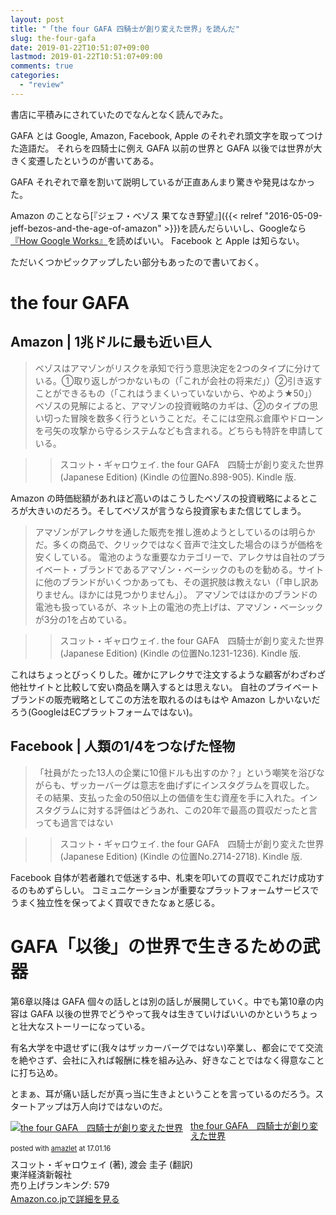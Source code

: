```yaml
---
layout: post
title: "「the four GAFA 四騎士が創り変えた世界」を読んだ"
slug: the-four-gafa
date: 2019-01-22T10:51:07+09:00
lastmod: 2019-01-22T10:51:07+09:00
comments: true
categories:
  - "review"
---
```


書店に平積みにされていたのでなんとなく読んでみた。

GAFA とは Google, Amazon, Facebook, Apple のそれぞれ頭文字を取ってつけた造語だ。
それらを四騎士に例え GAFA 以前の世界と GAFA 以後では世界が大きく変遷したというのが書いてある。

GAFA それぞれで章を割いて説明しているが正直あんまり驚きや発見はなかった。

Amazon のことなら[『ジェフ・ベゾス 果てなき野望』]({{< relref "2016-05-09-jeff-bezos-and-the-age-of-amazon" >}})を読んだらいいし、Googleなら[『How Google Works』](https://www.amazon.co.jp/exec/obidos/ASIN/4532319552/iriyaufo-22)を読めばいい。
Facebook と Apple は知らない。

ただいくつかピックアップしたい部分もあったので書いておく。

# the four GAFA

## Amazon | 1兆ドルに最も近い巨人

> ベゾスはアマゾンがリスクを承知で行う意思決定を2つのタイプに分けている。①取り返しがつかないもの（「これが会社の将来だ」）②引き返すことができるもの（「これはうまくいっていないから、やめよう★50」）
> ベゾスの見解によると、アマゾンの投資戦略のカギは、②のタイプの思い切った冒険を数多く行うということだ。そこには空飛ぶ倉庫やドローンを弓矢の攻撃から守るシステムなども含まれる。どちらも特許を申請している。

> > スコット・ギャロウェイ. the four GAFA　四騎士が創り変えた世界 (Japanese Edition) (Kindle の位置No.898-905). Kindle 版.

Amazon の時価総額があれほど高いのはこうしたベゾスの投資戦略によるところが大きいのだろう。そしてベゾスが言うなら投資家もまた信じてしまう。

> アマゾンがアレクサを通した販売を推し進めようとしているのは明らかだ。多くの商品で、クリックではなく音声で注文した場合のほうが価格を安くしている。
> 電池のような重要なカテゴリーで、アレクサは自社のプライベート・ブランドであるアマゾン・ベーシックのものを勧める。サイトに他のブランドがいくつかあっても、その選択肢は教えない（「申し訳ありません。ほかには見つかりません」）。
> アマゾンではほかのブランドの電池も扱っているが、ネット上の電池の売上げは、アマゾン・ベーシックが3分の1を占めている。

> > スコット・ギャロウェイ. the four GAFA　四騎士が創り変えた世界 (Japanese Edition) (Kindle の位置No.1231-1236). Kindle 版.

これはちょっとびっくりした。確かにアレクサで注文するような顧客がわざわざ他社サイトと比較して安い商品を購入するとは思えない。
自社のプライベートブランドの販売戦略としてこの方法を取れるのはもはや Amazon しかいないだろう(GoogleはECプラットフォームではない)。

## Facebook | 人類の1/4をつなげた怪物

> 「社員がたった13人の企業に10億ドルも出すのか？」という嘲笑を浴びながらも、ザッカーバーグは意志を曲げずにインスタグラムを買収した。
> その結果、支払った金の50倍以上の価値を生む資産を手に入れた。インスタグラムに対する評価はどうあれ、この20年で最高の買収だったと言っても過言ではない

> > スコット・ギャロウェイ. the four GAFA　四騎士が創り変えた世界 (Japanese Edition) (Kindle の位置No.2714-2718). Kindle 版.

Facebook 自体が若者離れで低迷する中、札束を叩いての買収でこれだけ成功するのもめずらしい。
コミュニケーションが重要なプラットフォームサービスでうまく独立性を保ってよく買収できたなぁと感じる。


# GAFA「以後」の世界で生きるための武器

第6章以降は GAFA 個々の話しとは別の話しが展開していく。中でも第10章の内容は GAFA 以後の世界でどうやって我々は生きていけばいいのかというちょっと壮大なストーリーになっている。

有名大学を中退せずに(我々はザッカーバーグではない)卒業し、都会にでて交流を絶やさず、会社に入れば報酬に株を組み込み、好きなことではなく得意なことに打ち込め。

とまぁ、耳が痛い話しだが真っ当に生きよということを言っているのだろう。スタートアップは万人向けではないのだ。

<div class="amazlet-box" style="margin-bottom:1.5em;">
    <div class="amazlet-image" style="float:left;margin:0px 12px 1px 0px;">
        <a href="http://www.amazon.co.jp/exec/obidos/ASIN/B07DNCCG5Q/iriyaufo-22" name="amazletlink" target="_blank">
            <img src="https://images-fe.ssl-images-amazon.com/images/I/51iwJ7rVXDL._SL160_.jpg" alt="the four GAFA　四騎士が創り変えた世界" style="border: none;" />
        </a>
    </div>
    <div class="amazlet-info" style="line-height:120%; margin-bottom: 10px">
        <div class="amazlet-name" style="margin-bottom:10px;line-height:120%">
            <a href="http://www.amazon.co.jp/exec/obidos/ASIN/B07DNCCG5Q/iriyaufo-22" name="amazletlink" target="_blank">the four GAFA　四騎士が創り変えた世界</a>
            <div class="amazlet-powered-date" style="font-size:80%;margin-top:5px;line-height:120%">posted with <a href="http://www.amazlet.com/" title="amazlet" target="_blank">amazlet</a> at 17.01.16</div>
        </div>
        <div class="amazlet-detail">スコット・ギャロウェイ (著), 渡会 圭子 (翻訳) <br />東洋経済新報社 <br />売り上げランキング: 579<br />
        </div>
        <div class="amazlet-sub-info" style="float: left;">
            <div class="amazlet-link" style="margin-top: 5px">
                <a href="http://www.amazon.co.jp/exec/obidos/ASIN/B07DNCCG5Q/iriyaufo-22" name="amazletlink" target="_blank">Amazon.co.jpで詳細を見る</a>
            </div>
        </div>
    </div>
    <div class="amazlet-footer" style="clear: left"></div>
</div>
